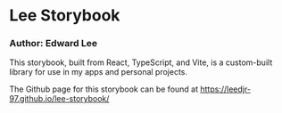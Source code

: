 # Lee Storybook

### Author: Edward Lee

This storybook, built from React, TypeScript, and Vite, is a custom-built library for use in my apps and personal projects.

The Github page for this storybook can be found at https://leedjr-97.github.io/lee-storybook/
